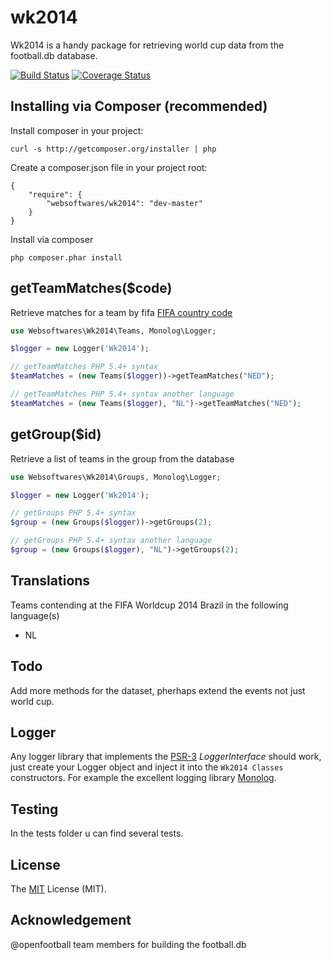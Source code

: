 wk2014
======

Wk2014 is a handy package for retrieving world cup data from the football.db database.

[![Build Status](https://api.travis-ci.org/websoftwares/wk2014.png)](https://travis-ci.org/websoftwares/wk2014)
[![Coverage Status](https://img.shields.io/coveralls/websoftwares/wk2014.svg)](https://coveralls.io/r/websoftwares/wk2014?branch=master)

## Installing via Composer (recommended)

Install composer in your project:
```
curl -s http://getcomposer.org/installer | php
```

Create a composer.json file in your project root:
```
{
    "require": {
        "websoftwares/wk2014": "dev-master"
    }
}
```

Install via composer
```
php composer.phar install
```

## getTeamMatches($code)
Retrieve matches for a team by fifa [FIFA country code](http://en.wikipedia.org/wiki/List_of_FIFA_country_codes)
```php
use Websoftwares\Wk2014\Teams, Monolog\Logger;

$logger = new Logger('Wk2014');

// getTeamMatches PHP 5.4+ syntax
$teamMatches = (new Teams($logger))->getTeamMatches("NED");

// getTeamMatches PHP 5.4+ syntax another language
$teamMatches = (new Teams($logger), "NL")->getTeamMatches("NED");

```

## getGroup($id)
Retrieve a list of teams in the group from the database

```php
use Websoftwares\Wk2014\Groups, Monolog\Logger;

$logger = new Logger('Wk2014');

// getGroups PHP 5.4+ syntax
$group = (new Groups($logger))->getGroups(2);

// getGroups PHP 5.4+ syntax another language
$group = (new Groups($logger), "NL")->getGroups(2);
```

## Translations
Teams contending at the FIFA Worldcup 2014 Brazil in the following language(s)
- NL

## Todo
Add more methods for the dataset, pherhaps extend the events not just world cup.

## Logger
Any logger library that implements the [PSR-3](https://github.com/php-fig/log) _LoggerInterface_ should work,
just create your Logger object and inject it into the `Wk2014 Classes` constructors.
For example the excellent logging library [Monolog](https://github.com/Seldaek/monolog).

## Testing
In the tests folder u can find several tests.

## License
The [MIT](http://opensource.org/licenses/MIT "MIT") License (MIT).

## Acknowledgement
@openfootball team members for building the football.db